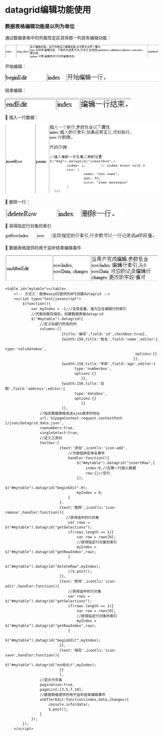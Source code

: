 # datagrid编辑功能使用

### 数据表格编辑功能是以列为单位 

通过数据表格中的列属性定区具体那一列具有编辑功能：

![](../../../../.gitbook/assets/image%20%2897%29.png)

开始编辑：

![](../../../../.gitbook/assets/image%20%28100%29.png)

结束编辑：

![](../../../../.gitbook/assets/image%20%281%29.png)

 插入一行数据：

![](../../../../.gitbook/assets/image%20%28163%29.png)

 删除一行：

![](../../../../.gitbook/assets/image%20%2891%29.png)

 获得指定行对象的索引

![](../../../../.gitbook/assets/image%20%2848%29.png)

 数据表格提供的用于监听结束编辑事件

![](../../../../.gitbook/assets/image%20%2898%29.png)

```text
<table id="mytable"></table>
	<!-- 方式三：使用easyUI提供的API创建datagrid -->
	<script type="text/javascript">
		$(function(){
			var myIndex = -1;//全局变量，值为正在编辑行的索引
			//页面加载完成后，创建数据表格datagrid
			$("#mytable").datagrid({
				//定义标题行所有的列
				columns:[[
				          {title:'编号',field:'id',checkbox:true},
				          {width:150,title:'姓名',field:'name',editor:{
				        	  								type:'validatebox',
				        	  								options:{}
				          								   }},
				          {width:150,title:'年龄',field:'age',editor:{
								type:'numberbox',
  								options:{}
								   }},
				          {width:150,title:'日期',field:'address',editor:{
								type:'datebox',
  								options:{}
								   }}
				          ]],
				//指定数据表格发送ajax请求的地址
				url:'${pageContext.request.contextPath }/json/datagrid_data.json',
				rownumbers:true,
				singleSelect:true,
				//定义工具栏
				toolbar:[
				         {text:'添加',iconCls:'icon-add',
				        	 //为按钮绑定单击事件
				        	 handler:function(){
				        		 $("#mytable").datagrid("insertRow",{
				        			 index:0,//在第一行插入数据
				        			 row:{}//空行
				        		 });
				        		 $("#mytable").datagrid("beginEdit",0);
				        		 myIndex = 0;
				         	 }
				         },
				         {text:'删除',iconCls:'icon-remove',handler:function(){
				        	//获得选中的行对象
				        	 var rows = $("#mytable").datagrid("getSelections");
				        	 if(rows.length == 1){
				        		 var row = rows[0];
				        		 //获得指定行对象的索引
				        		 myIndex = $("#mytable").datagrid("getRowIndex",row);
				        	 }
				        	 $("#mytable").datagrid("deleteRow",myIndex);
				        	 //$.post();
				         }},
				         {text:'修改',iconCls:'icon-edit',handler:function(){
				        	 //获得选中的行对象
				        	 var rows = $("#mytable").datagrid("getSelections");
				        	 if(rows.length == 1){
				        		 var row = rows[0];
				        		 //获得指定行对象的索引
				        		 myIndex = $("#mytable").datagrid("getRowIndex",row);
				        	 }
				        	 $("#mytable").datagrid("beginEdit",myIndex);
				         }},
				         {text:'保存',iconCls:'icon-save',handler:function(){
				        	 $("#mytable").datagrid("endEdit",myIndex);
				         }}
				         ],
				//显示分页条
				pagination:true,
				pageList:[3,5,7,10],
				//数据表格提供的用于监听结束编辑事件
				onAfterEdit:function(index,data,changes){
					console.info(data);
					$.post();
				}
			});
		});
	</script>

```

